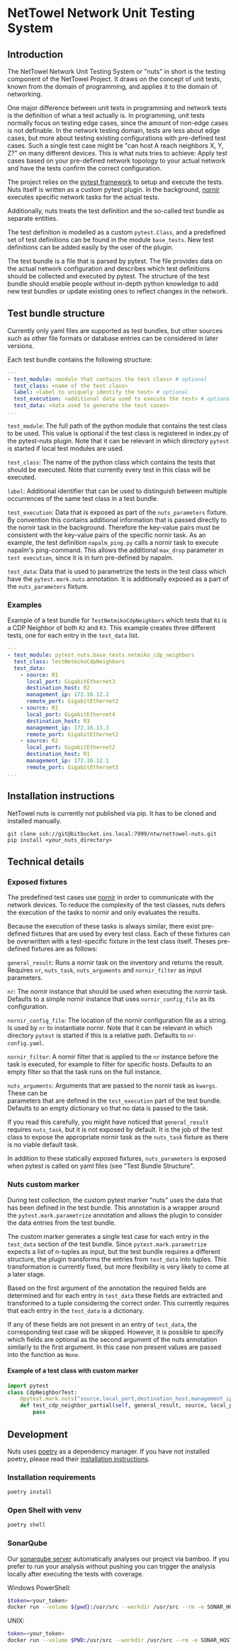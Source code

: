 # NetTowel Network Unit Testing System

## Introduction

The NetTowel Network Unit Testing System or "nuts" in short is the testing component of the NetTowel Project.
It draws on the concept of unit tests, known from the domain of programming, and applies it to the domain of networking.

One major difference between unit tests in programming and 
network tests is the definition of what a test actually is. 
In programming, unit tests normally focus on testing edge cases, 
since the amount of non-edge cases is not definable.
In the network testing domain, tests are less about edge cases, but more about testing existing configurations with 
pre-defined test cases. Such a single test case might be "can host A reach neighbors X, Y, Z?" on many different devices. 
This is what nuts tries to achieve:
Apply test cases based on your pre-defined network topology to your actual network and have the tests confirm
the correct configuration.

The project relies on the [pytest framework](https://docs.pytest.org/) to setup and execute the tests. 
Nuts itself is written as a custom pytest plugin. In the background, [nornir](https://nornir.readthedocs.io/) 
executes specific network tasks for the actual tests.

Additionally, nuts treats the test definition and the so-called test bundle as separate entities.

The test definition is modelled as a custom `pytest.Class`, and a predefined set of test definitions can be found 
in the module `base_tests`. New test definitions can be added easily by the user of the plugin.

The test bundle is a file that is parsed by pytest. The file provides data on the actual network configuration and 
describes which test definitions should be collected and executed by pytest. 
The structure of the test bundle should enable people without in-depth python knowledge to add new test bundles 
or update existing ones to reflect changes in the network. 

## Test bundle structure

Currently only yaml files are supported as test bundles, 
but other sources such as other file formats or database entries can be considered in later versions.

Each test bundle contains the following structure:
```yaml
---
- test_module: <module that contains the test class> # optional
  test_class: <name of the test class>
  label: <label to uniquely identify the test> # optional 
  test_execution: <additional data used to execute the test> # optional
  test_data: <data used to generate the test cases>
...
```
`test_module`: The full path of the python module that contains the test class to be used.
This value is optional if the test class is registered in index.py of the pytest-nuts plugin.
Note that it can be relevant in which directory `pytest` is started if local test modules are used.

`test_class`: The name of the python class which contains the tests that should be executed.
Note that currently every test in this class will be executed.

`label`: Additional identifier that can be used to distinguish between multiple occurrences of the same 
 test class in a test bundle.

`test_execution`: Data that is exposed as part of the `nuts_parameters` fixture. 
By convention this contains additional information that is passed directly to the nornir task in the background. 
Therefore the key-value pairs must be consistent with the key-value pairs of the specific nornir task. 
As an example, the test definition `napalm_ping.py` calls a nornir task to execute napalm's ping-command. 
This allows the additional `max_drop` parameter in `test execution`, since it is in turn pre-defined by napalm.

`test_data`: Data that is used to parametrize the tests in the test class which have the `pytest.mark.nuts` annotation.
It is additionally exposed as a part of the `nuts_parameters` fixture.

### Examples
Example of a test bundle for `TestNetmikoCdpNeighbors` which tests that `R1` is a CDP Neighbor of both `R2` and `R3`.
This example creates three different tests, one for each entry in the `test_data` list.

```yaml
---
- test_module: pytest_nuts.base_tests.netmiko_cdp_neighbors
  test_class: TestNetmikoCdpNeighbors
  test_data:
    - source: R1
      local_port: GigabitEthernet3
      destination_host: R2
      management_ip: 172.16.12.2
      remote_port: GigabitEthernet2
    - source: R1
      local_port: GigabitEthernet4
      destination_host: R3
      management_ip: 172.16.13.3
      remote_port: GigabitEthernet2
    - source: R2
      local_port: GigabitEthernet2
      destination_host: R1
      management_ip: 172.16.12.1
      remote_port: GigabitEthernet3
...
```

## Installation instructions
NetTowel nuts is currently not published via pip. It has to be cloned and installed manually.

```
git clone ssh://git@bitbucket.ins.local:7999/ntw/nettowel-nuts.git
pip install <your_nuts_directory>
```

## Technical details

### Exposed fixtures
The predefined test cases use [nornir](https://nornir.readthedocs.io/en/latest/) in order to 
communicate with the network devices.
To reduce the complexity of the test classes, nuts defers the execution of the tasks to nornir and 
only evaluates the results.

Because the execution of these tasks is always similar, there exist pre-defined fixtures that are used by every 
test class. Each of these fixtures can be overwritten with a test-specific fixture in the test class itself. 
Theses pre-defined fixtures are as follows:

`general_result`: Runs a nornir task on the inventory and returns the result. 
Requires `nr`, `nuts_task`, `nuts_arguments` and `nornir_filter` as input parameters.
 
`nr`: The nornir instance that should be used when executing the nornir task.
Defaults to a simple nornir instance that uses `nornir_config_file` as its configuration.

`nornir_config_file`: The location of the nornir configuration file as a string. Is used by `nr` to instantiate nornir.
Note that it can be relevant in which directory `pytest` is started if this is a relative path.
Defaults to `nr-config.yaml`.

`nornir_filter`: A nornir filter that is applied to the `nr` instance before the task is executed, 
for example to filter for specific hosts. Defaults to an empty filter so that the task runs on the full instance.

`nuts_arguments`: Arguments that are passed to the nornir task as `kwargs`. These can be  
parameters that are defined in the `test_execution` part of the test bundle. 
Defaults to an empty dictionary so that no data is passed to the task.

If you read this carefully, you might have noticed that `general_result` requires `nuts_task`, but it is not exposed by default.
It is the job of the test class to expose the appropriate nornir task as the `nuts_task` fixture as there is no viable default task.

In addition to these statically exposed fixtures, `nuts_parameters` is exposed 
when pytest is called on yaml files (see "Test Bundle Structure".

### Nuts custom marker
During test collection, the custom pytest marker "nuts" uses the data that has been defined in the test bundle.
This annotation is a wrapper around the `pytest.mark.parametrize` annotation and allows the plugin to 
consider the data entries from the test bundle.

The custom marker generates a single test case for each entry in the `test_data` section of the test bundle.
Since `pytest.mark.parametrize` expects a list of n-tuples as input, but the test bundle requires a different structure, 
the plugin transforms the entries from `test_data` into tuples.
This transformation is currently fixed, but more flexibility is very likely to come at a later stage.

Based on the first argument of the annotation the required fields are determined and for each entry in `test_data`
these fields are extracted and transformed to a tuple considering the correct order.
This currently requires that each entry in the `test_data` is a dictionary.

If any of these fields are not present in an entry of `test_data`, the corresponding test case will be skipped.
However, it is possible to specify which fields are optional as the second argument of the nuts annotation
 similarly to the first argument.
In this case non present values are passed into the function as `None`.

#### Example of a test class with custom marker
```python
import pytest
class CdpNeighborTest:
    @pytest.mark.nuts("source,local_port,destination_host,management_ip,remote_port", "management_ip,remote_port")
    def test_cdp_neighbor_partial(self, general_result, source, local_port, destination_host, remote_port):
        pass
```



## Development
Nuts uses [poetry](https://python-poetry.org/) as a dependency manager.
If you have not installed poetry, please read their [installation instructions](https://python-poetry.org/docs/#installation).

### Installation requirements

```bash
poetry install
```

### Open Shell with venv

```bash
poetry shell
```

### SonarQube
Our [sonarqube server](sonarqube.ins.work) automatically analyses our project via bamboo.
If you prefer to run your analysis without pushing you can trigger the analysis locally after executing the tests with coverage.

Windows PowerShell:
```bash
$token=<your_token>
docker run --volume ${pwd}:/usr/src --workdir /usr/src --rm -e SONAR_HOST_URL="https://sonarqube.ins.work" -e SONAR_LOGIN=$token sonarsource/sonar-scanner-cli "-Dsonar.projectKey=nettowel-nuts" "-Dsonar.branch.name=$(git rev-parse --abbrev-ref HEAD)" "-Dsonar.python.coverage.reportPaths=/usr/src/test-reports/coverage.xml"
```
UNIX:
```bash
token=<your_token>
docker run --volume $PWD:/usr/src --workdir /usr/src --rm -e SONAR_HOST_URL="https://sonarqube.ins.work" -e SONAR_LOGIN=$token sonarsource/sonar-scanner-cli -Dsonar.projectKey=nettowel-nuts -Dsonar.branch.name=$(git rev-parse --abbrev-ref HEAD) -Dsonar.python.coverage.reportPaths=/usr/src/test-reports/coverage.xml
```
